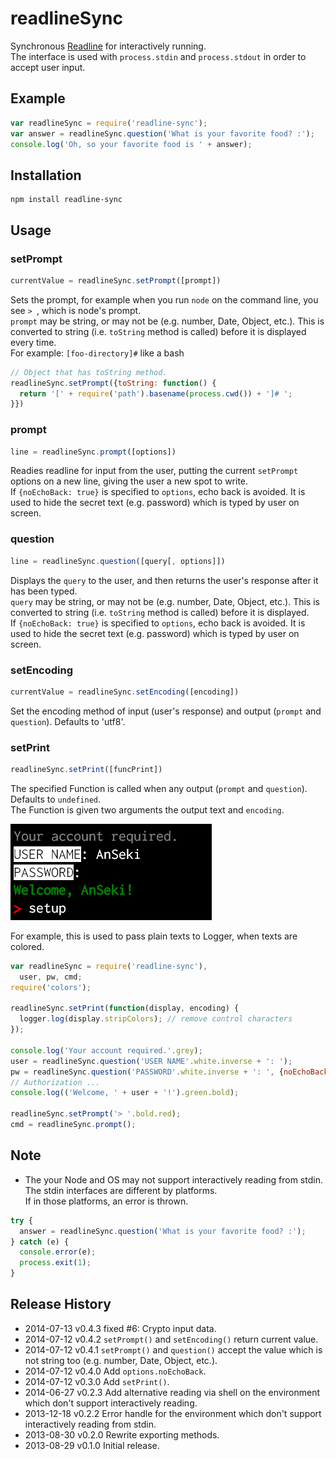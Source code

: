 # readlineSync

Synchronous [Readline](http://nodejs.org/api/readline.html) for interactively running.  
The interface is used with `process.stdin` and `process.stdout` in order to accept user input.

## Example

```js
var readlineSync = require('readline-sync');
var answer = readlineSync.question('What is your favorite food? :');
console.log('Oh, so your favorite food is ' + answer);
```

## Installation

```
npm install readline-sync
```

## Usage

### setPrompt

```js
currentValue = readlineSync.setPrompt([prompt])
```

Sets the prompt, for example when you run `node` on the command line, you see `> `, which is node's prompt.  
`prompt` may be string, or may not be (e.g. number, Date, Object, etc.). This is converted to string (i.e. `toString` method is called) before it is displayed every time.  
For example: `[foo-directory]#` like a bash

```js
// Object that has toString method.
readlineSync.setPrompt({toString: function() {
  return '[' + require('path').basename(process.cwd()) + ']# ';
}})
```

### prompt

```js
line = readlineSync.prompt([options])
```

Readies readline for input from the user, putting the current `setPrompt` options on a new line, giving the user a new spot to write.  
If `{noEchoBack: true}` is specified to `options`, echo back is avoided. It is used to hide the secret text (e.g. password) which is typed by user on screen.

### question

```js
line = readlineSync.question([query[, options]])
```

Displays the `query` to the user, and then returns the user's response after it has been typed.  
`query` may be string, or may not be (e.g. number, Date, Object, etc.). This is converted to string (i.e. `toString` method is called) before it is displayed.  
If `{noEchoBack: true}` is specified to `options`, echo back is avoided. It is used to hide the secret text (e.g. password) which is typed by user on screen.

### setEncoding

```js
currentValue = readlineSync.setEncoding([encoding])
```

Set the encoding method of input (user's response) and output (`prompt` and `question`). Defaults to 'utf8'.

### setPrint

```js
readlineSync.setPrint([funcPrint])
```

The specified Function is called when any output (`prompt` and `question`). Defaults to `undefined`.  
The Function is given two arguments the output text and `encoding`.

![sample](cl_01.png)

For example, this is used to pass plain texts to Logger, when texts are colored.

```js
var readlineSync = require('readline-sync'),
  user, pw, cmd;
require('colors');

readlineSync.setPrint(function(display, encoding) {
  logger.log(display.stripColors); // remove control characters
});

console.log('Your account required.'.grey);
user = readlineSync.question('USER NAME'.white.inverse + ': ');
pw = readlineSync.question('PASSWORD'.white.inverse + ': ', {noEchoBack: true});
// Authorization ...
console.log(('Welcome, ' + user + '!').green.bold);

readlineSync.setPrompt('> '.bold.red);
cmd = readlineSync.prompt();
```

## Note
+ The your Node and OS may not support interactively reading from stdin. The stdin interfaces are different by platforms.  
If in those platforms, an error is thrown.

```js
try {
  answer = readlineSync.question('What is your favorite food? :');
} catch (e) {
  console.error(e);
  process.exit(1);
}
```

## Release History
 * 2014-07-13			v0.4.3			fixed #6: Crypto input data.
 * 2014-07-12			v0.4.2			`setPrompt()` and `setEncoding()` return current value.
 * 2014-07-12			v0.4.1			`setPrompt()` and `question()` accept the value which is not string too (e.g. number, Date, Object, etc.).
 * 2014-07-12			v0.4.0			Add `options.noEchoBack`.
 * 2014-07-12			v0.3.0			Add `setPrint()`.
 * 2014-06-27			v0.2.3			Add alternative reading via shell on the environment which don't support interactively reading.
 * 2013-12-18			v0.2.2			Error handle for the environment which don't support interactively reading from stdin.
 * 2013-08-30			v0.2.0			Rewrite exporting methods.
 * 2013-08-29			v0.1.0			Initial release.
